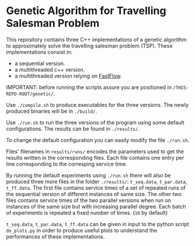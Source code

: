 # Genetic Algorithm for Travelling Salesman Problem 
This repository contains three C++ implementations of a genetic algorithm to approximately solve the travelling salesman problem (TSP). These implementations consist in:
 - a sequential version.
 - a multithreaded c++ version.
 - a multithreaded version relying on [FastFlow](https://github.com/fastflow/fastflow).

IMPORTANT: before running the scripts assure you are positioned in `/THIS-REPO-ROOT/genetic/`.

Use `./compile.sh` to produce executables for the three versions. The newly produced binaries will be in `./build/`.

Use `./run.sh` to run the three versions of the program using some default configurations. The results can be found in `./results/`.

To change the default configuration you can easily modify the file `./run.sh`.

Files' filenames in `results/runs/` encodes the parameters used to get the results written in the corresponding files. Each file contains one entry per line corresponding to the corresping service time.

By running the default experiments using `./run.sh` there will also be produced three more files in the folder `./results/`: `t_seq.data`, `t_par.data`, `t_ff.data`. The first file contains service times of a set of repeated runs of the sequential version of different instances of same size.
The other two files contains service times of the two parallel versions when run on instances of the same size but with increasing parallel degree. Each batch of experiments is repeated a fixed number of times. (`10` by default)


`t_seq.data`, `t_par.data`, `t_ff.data` can be given in input to the python script `do_plots.py` in order to produce useful plots to understand the performances of these implementations.



